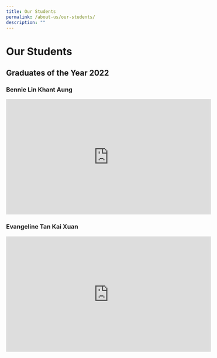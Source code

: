 ```yaml
---
title: Our Students
permalink: /about-us/our-students/
description: ""
---
```

# Our Students
## Graduates of the Year 2022

### <b> Bennie Lin Khant Aung</b>
<iframe width="560" height="315" src="https://www.youtube.com/embed/kjzzPQ6Ax2g" title="YouTube video player" frameborder="0" allow="accelerometer; autoplay; clipboard-write; encrypted-media; gyroscope; picture-in-picture" allowfullscreen=""></iframe>

### Evangeline Tan Kai Xuan
<iframe width="560" height="315" src="https://www.youtube.com/embed/hjSH7t5Bbhw" title="YouTube video player" frameborder="0" allow="accelerometer; autoplay; clipboard-write; encrypted-media; gyroscope; picture-in-picture" allowfullscreen=""></iframe>